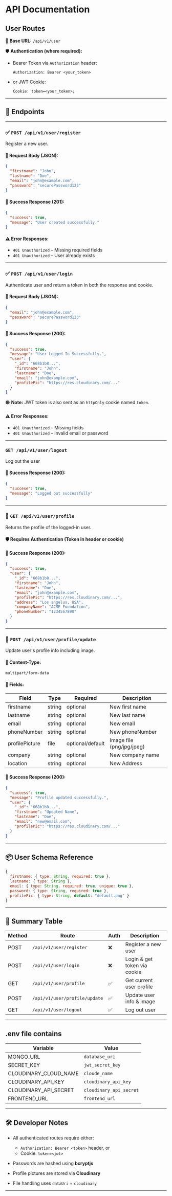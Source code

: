 # API Documentation

## User Routes
📌 **Base URL:** `/api/v1/user`

🛡️ **Authentication (where required):**

* Bearer Token via `Authorization` header:

  ```
  Authorization: Bearer <your_token>
  ```
* or JWT Cookie:

  ```
  Cookie: token=<your_token>;
  ```

---

## 📍 Endpoints

---

### ✅ `POST /api/v1/user/register`

Register a new user.

#### 🔸 Request Body (JSON):

```json
{
  "firstname": "John",
  "lastname": "Doe",
  "email": "john@example.com",
  "password": "securePassword123"
}
```

#### 🔹 Success Response (201):

```json
{
  "success": true,
  "message": "User created successfully."
}
```

#### ⚠️ Error Responses:

- `401 Unauthorized` – Missing required fields
- `401 Unauthorized` – User already exists

---

### ✅ `POST /api/v1/user/login`

Authenticate user and return a token in both the response and cookie.

#### 🔸 Request Body (JSON):

```json
{
  "email": "john@example.com",
  "password": "securePassword123"
}
```

#### 🔹 Success Response (200):

```json
{
  "success": true,
  "message": "User Logged In Successfully.",
  "user": {
    "_id": "668b1b8...",
    "firstname": "John",
    "lastname": "Doe",
    "email": "john@example.com",
    "profilePic": "https://res.cloudinary.com/..."
  }
}
```

🟠 **Note:** JWT token is also sent as an `httpOnly` cookie named `token`.

#### ⚠️ Error Responses:

- `401 Unauthorized` – Missing fields
- `401 Unauthorized` – Invalid email or password

---

### `GET /api/v1/user/logout`

Log out the user

#### 🔸 Success Response (200):

```json
{
  "succese": true,
  "message": "Logged out successfully"
}
```

---

### 🔐 `GET /api/v1/user/profile`

Returns the profile of the logged-in user.

#### 🛡 Requires Authentication (Token in header or cookie)

#### 🔹 Success Response (200):

```json
{
  "success": true,
  "user": {
    "_id": "668b1b8...",
    "firstname": "John",
    "lastname": "Doe",
    "email": "john@example.com",
    "profilePic": "https://res.cloudinary.com/...",
    "address": "Los angelus, USA",
    "companyName": "ACME Foundation",
    "phoneNumber": "1234567890"
  }
}
```

---

### 🔐 `POST /api/v1/user/profile/update`

Update user's profile info including image.

#### 🔸 Content-Type:

`multipart/form-data`

#### 🔸 Fields:

| Field          | Type   | Required         | Description               |
| -------------- | ------ | ---------------- | ------------------------- |
| firstname      | string | optional         | New first name            |
| lastname       | string | optional         | New last name             |
| email          | string | optional         | New email                 |
| phoneNumber    | string | optional         | New phoneNumber           |
| profilePicture | file   | optional/default | Image file (png/jpg/jpeg) |
| company        | string | optional         | New company name          |
| location       | string | optional         | New Address               |

#### 🔹 Success Response (200):

```json
{
  "success": true,
  "message": "Profile updated successfully.",
  "user": {
    "_id": "668b1b8...",
    "firstname": "Updated Name",
    "lastname": "Doe",
    "email": "new@email.com",
    "profilePic": "https://res.cloudinary.com/..."
  }
}
```

---

## 📦 User Schema Reference

```js
{
  firstname: { type: String, required: true },
  lastname: { type: String },
  email: { type: String, required: true, unique: true },
  password: { type: String, required: true },
  profilePic: { type: String, default: "default.png" }
}
```

---

## 🧾 Summary Table

| Method | Route                         | Auth | Description                  |
| ------ | ----------------------------- | ---- | ---------------------------- |
| POST   | `/api/v1/user/register`       | ❌   | Register a new user          |
| POST   | `/api/v1/user/login`          | ❌   | Login & get token via cookie |
| GET    | `/api/v1/user/profile`        | ✅   | Get current user profile     |
| POST   | `/api/v1/user/profile/update` | ✅   | Update user info & image     |
| GET    | `/api/v1/user/logout`         | ✅   | Log out user                 |

---

## .env file contains

| Variable              | Value                   |
| --------------------- | ----------------------- |
| MONGO_URL             | `database_uri`        |
| SECRET_KEY            | `jwt_secret_key`      |
| CLOUDINARY_CLOUD_NAME | `cloude_name`           |
| CLOUDINARY_API_KEY    | `cloudinary_api_key`    |
| CLOUDINARY_API_SECRET | `cloudinary_api_secret` |
| FRONTEND_URL          | `frontend_url`          |

---

## 🛠 Developer Notes

- All authenticated routes require either:

  - `Authorization: Bearer <token>` header, or
  - Cookie: `token=<jwt>`

- Passwords are hashed using **bcryptjs**
- Profile pictures are stored via **Cloudinary**
- File handling uses `dataUri` + `cloudinary`

---
